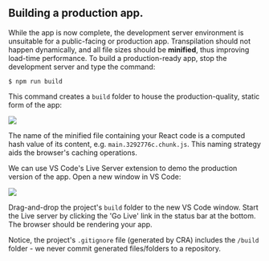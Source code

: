 ## Building a production app.

While the app is now complete, the development server environment is unsuitable for a public-facing or production app. Transpilation should not happen dynamically, and all file sizes should be **minified**, thus improving load-time performance. To build a production-ready app, stop the development server and type the command:
~~~
$ npm run build
~~~
This command creates a `build` folder to house the production-quality, static form of the app:

![][build]

The name of the minified file containing your React code is a computed hash value of its content, e.g. `main.3292776c.chunk.js`. This naming strategy aids the browser's caching operations.

We can use VS Code's Live Server extension to demo the production version of the app. Open a new window in VS Code:

![][window]

Drag-and-drop the project's `build` folder to the new VS Code window. Start the  Live server by clicking the 'Go Live' link in the status bar at the bottom. The browser should be rendering your app.

Notice, the project's `.gitignore` file (generated by CRA) includes the `/build` folder - we never commit generated files/folders to a repository.



[build]: ./img/build.png
[window]: ./img/window.png
